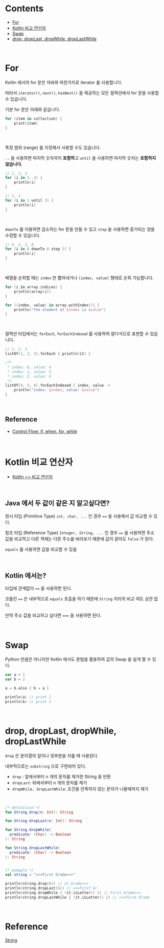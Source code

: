 # Contents

- [For](#for)
- [Kotlin 비교 연산자](#kotlin-비교-연산자)
- [Swap](#swap)
- [drop, dropLast, dropWhile, dropLastWhile](#drop,-dropLast,-dropWhile,-dropLastWhile)

<br>

# For

Kotlin 에서의 for 문은 자바와 마찬가지로 iterator 를 사용합니다.

따라서 `iterator()`, `next()`, `hasNext()` 을 제공하는 모든 컬렉션에서 for 문을 사용할 수 있습니다.

기본 for 문은 아래와 같습니다.

```kotlin
for (item in collection) {
    print(item)
}
```

<br>

특정 범위 (range) 를 지정해서 사용할 수도 있습니다.

`..` 을 사용하면 마지막 숫자까지 **포함하**고 `until` 을 사용하면 마지막 숫자는 **포함하지 않습니다.**

```kotlin
// 1, 2, 3
for (i in 1..3) {
    println(i)
}

// 1, 2
for (i in 1 until 3) {
    println(i)
}
```

<br>

`downTo` 를 이용하면 감소하는 for 문을 만들 수 있고 `step` 을 사용하면 증가되는 양을 수정할 수 있습니다.

```kotlin
// 6, 4, 2, 0
for (i in 6 downTo 0 step 2) {
    println(i)
}
```

<br>

배열을 순회할 때는 `index` 만 뽑아내거나 `(index, value)` 형태로 순회 가능합니다.

```kotlin
for (i in array.indices) {
    println(array[i])
}
```

```kotlin
for ((index, value) in array.withIndex()) {
    println("the element at $index is $value")
}
```

<br>

컬렉션 타입에서는 `forEach`, `forEachIndexed` 를 사용하여 람다식으로 표현할 수 있습니다.

```kotlin
// 1, 2, 3
listOf(1, 2, 3).forEach { println(it) }

/**
 * index: 0, value: 4
 * index: 1, value: 5
 * index: 2, value: 6
 */
listOf(4, 5, 6).forEachIndexed { index, value -> 
    println("index: $index, value: $value")
}
```

<br>

## Reference

- [Control Flow: if, when, for, while](https://kotlinlang.org/docs/reference/control-flow.html#control-flow-if-when-for-while)

<br>

# Kotlin 비교 연산자

- [Kotlin == 비교 연산자](#kotlin--비교-연산자)

<br>

## Java 에서 두 값이 같은 지 알고싶다면?

원시 타입 (Primitive Type) `int, char, ...` 인 경우 `==` 을 사용해서 값 비교할 수 있다.

참조 타입 (Reference Type) `Integer, String, ...` 인 경우 `==` 을 사용하면 주소 값을 비교하고 다른 객체는 다른 주소를 바라보기 때문에 값이 같아도 `false` 가 된다.

`equals` 를 사용하면 값을 비교할 수 있음

<br>

## Kotlin 에서는?

타입에 관계없이 `==` 을 사용하면 된다.

코틀린 `==` 은 내부적으로 `equals` 호출을 하기 때문에 `String` 끼리의 비교 여도 상관 없다.

만약 주소 값을 비교하고 싶다면 `===` 을 사용하면 된다.

<br>

# Swap

Python 만큼은 아니지만 Kotlin 에서도 문법을 활용하여 값의 Swap 을 쉽게 짤 수 있다.

```kotlin
var a = 1
var b = 2

a = b.also { b = a }

println(a) // print 2
println(b) // print 1
```

<br>

# drop, dropLast, dropWhile, dropLastWhile

`drop` 은 문자열의 앞이나 뒷부분을 자를 때 사용된다.

내부적으로는 `substring` 으로 구현되어 있다.


- `drop` : 앞에서부터 n 개의 문자를 제거한 String 을 반환
- `dropLast`:  뒤에서부터 n 개의 문자를 제거
- `dropWhile, dropLastWhile`: 조건을 만족하지 않는 문자가 나올때까지 제거

<br>

```kotlin
/* definition */
fun String.drop(n: Int): String

fun String.dropLast(n: Int): String

fun String.dropWhile(
  predicate: (Char) -> Boolean
): String

fun String.dropLastWhile(
  predicate: (Char) -> Boolean
): String


/* exmaple */
val string = "<<<First Grade>>>"

println(string.drop(6)) // st Grade>>>
println(string.dropLast(6)) // <<<First Gr
println(string.dropWhile { !it.isLetter() }) // First Grade>>>
println(string.dropLastWhile { !it.isLetter() }) // <<<First Grade
```

<br>

# Reference

[String](https://kotlinlang.org/api/latest/jvm/stdlib/kotlin/-string/)
